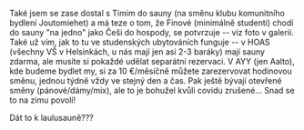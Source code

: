 Také jsem se zase dostal s Timim do sauny (na směnu klubu komunitního bydlení Joutomiehet) a má teze o tom, že Finové (minimálně studenti) chodí do sauny "na jedno" jako Češi do hospody, se potvrzuje -- viz foto v galerii. Také už vím, jak to tu ve studenských ubytováních funguje -- v HOAS (všechny VŠ v Helsinkách, u nás mají jen asi 2-3 baráky) mají sauny zdarma, ale musíte si pokaždé udělat separátní rezervaci. V AYY (jen Aalto), kde budeme bydlet my, si za 10 €/měsíčně můžete zarezervovat hodinovou směnu, jednou týdně vždy ve stejný den a čas. Pak ještě bývají otevřené směny (pánové/dámy/mix), ale to je bohužel kvůli covidu zrušené... Snad se to na zimu povolí!

Dát to k laulusauně???